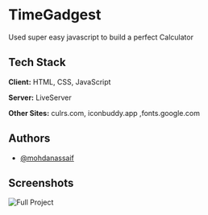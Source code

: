 
# TimeGadgest

Used super easy javascript to build a perfect Calculator


## Tech Stack

**Client:** HTML, CSS, JavaScript

**Server:** LiveServer

**Other Sites:** culrs.com, iconbuddy.app ,fonts.google.com



## Authors

- [@mohdanassaif](https://www.github.com/m0hdanassaif)


## Screenshots

![Full Project](https://snipboard.io)